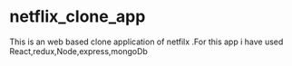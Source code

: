 # netflix_clone_app
This is an web based clone application of netfilx .For this app i have used React,redux,Node,express,mongoDb
